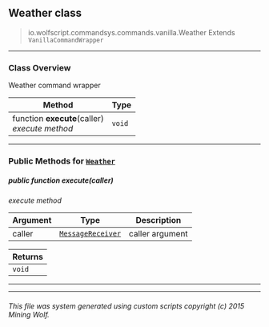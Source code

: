 ## Weather __class__

>io.wolfscript.commandsys.commands.vanilla.Weather
>Extends `VanillaCommandWrapper`

---

### Class Overview

Weather command wrapper

Method | Type   
--- | :--- 
 function __execute__(caller) <br> _execute method_ | `void`



---


### Public Methods for [`Weather`](Weather.md)

##### <a id='execute'></a>public  function __execute__(caller)

_execute method_

Argument | Type | Description  
--- | --- | --- 
caller | [`MessageReceiver`](../../../chat/MessageReceiver.md) | caller argument

Returns | 
--- | 
`void` |


---
---


###### This file was system generated using custom scripts copyright (c) 2015 Mining Wolf.
	


